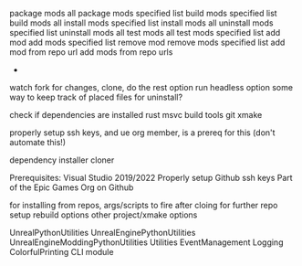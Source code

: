 


package mods all
package mods specified list
build mods specified list
build mods all
install mods specified list
install mods all
uninstall mods specified list
uninstall mods all
test mods all
test mods specified list
add mod
add mods specified list
remove mod
remove mods specified list
add mod from repo url
add mods from repo urls

-
watch fork for changes, clone, do the rest option
run headless option
some way to keep track of placed files for uninstall?

check if dependencies are installed
rust
msvc build tools
git
xmake

properly setup ssh keys, and ue org member, is a prereq for this (don't automate this!)

dependency installer
cloner


Prerequisites:
Visual Studio 2019/2022
Properly setup Github ssh keys
Part of the Epic Games Org on Github

for installing from repos, args/scripts to fire after cloing for further repo setup
rebuild options
other project/xmake options

UnrealPythonUtilities
UnrealEnginePythonUtilities
UnrealEngineModdingPythonUtilities
Utilities
EventManagement
Logging
ColorfulPrinting
CLI module

